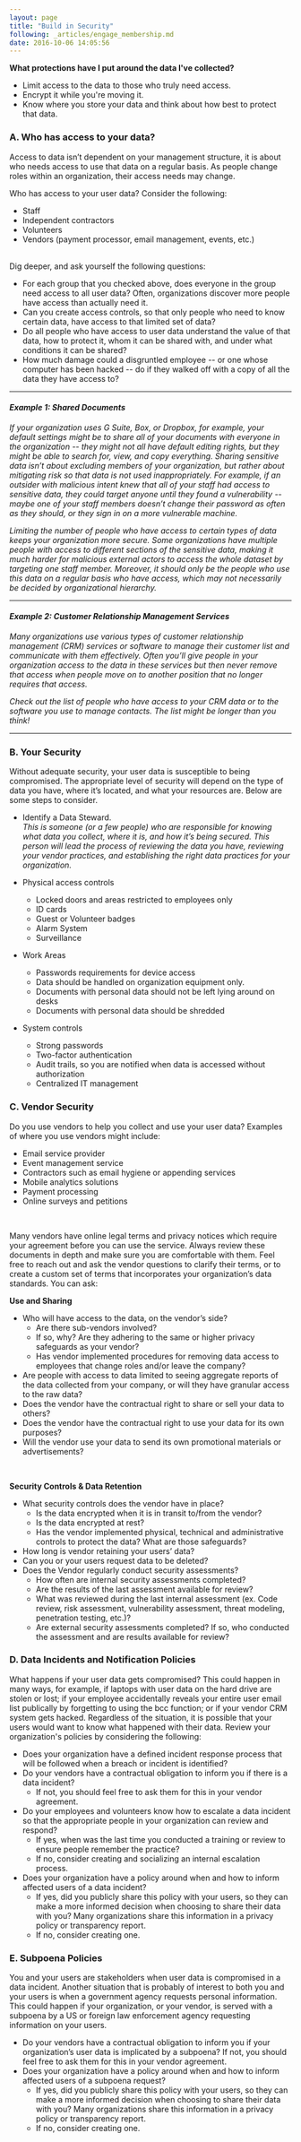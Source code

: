 ```yaml
---
layout: page
title: "Build in Security"
following: _articles/engage_membership.md
date: 2016-10-06 14:05:56
---
```


**What protections have I put around the data I've collected?**
* Limit access to the data to those who truly need access.
* Encrypt it while you're moving it.
* Know where you store your data and think about how best to protect that data.

### A. Who has access to your data?
Access to data isn’t dependent on your management structure, it is about who needs access to use that data on a regular basis.  As people change roles within an organization, their access needs may change.  

Who has access to your user data? Consider the following:  
- Staff 
- Independent contractors
- Volunteers
- Vendors (payment processor, email management, events, etc.)
<br /><br />

Dig deeper, and ask yourself the following questions:
- For each group that you checked above, does everyone in the group need access to all user data? Often, organizations discover more people have access than actually need it.
- Can you create access controls, so that only people who need to know certain data, have access to that limited set of data?
- Do all people who have access to user data understand the value of that data, how to protect it, whom it can be shared with, and under what conditions it can be shared?
- How much damage could a disgruntled employee -- or one whose computer has been hacked -- do if they walked off with a copy of all the data they have access to?

---

#### _Example 1: Shared Documents_
_If your organization uses G Suite, Box, or Dropbox, for example, your default settings might be to share all of your documents with everyone in the organization -- they might not all have default editing rights, but they might be able to search for, view, and copy everything. Sharing sensitive data isn’t about excluding members of your organization, but rather about mitigating risk so that data is not used inappropriately. For example, if an outsider with malicious intent  knew that all of your staff had access to sensitive data, they could target anyone until they found a vulnerability -- maybe one of your staff members doesn’t change their password as often as they should, or they sign in on a more vulnerable machine._

_Limiting the number of people who have access to certain types of data keeps your organization more secure. Some organizations have multiple people with access to different sections of the sensitive data, making it much harder for malicious external actors to access the whole dataset by targeting one staff member. Moreover, it should only be the people who use this data on a regular basis who have access, which may not necessarily be decided by organizational hierarchy._

---

#### _Example 2: Customer Relationship Management Services_
_Many organizations use various types of customer relationship management (CRM) services or software to manage their customer list and communicate with them effectively. Often you’ll give people in your organization access to the data in these services but then never remove that access when people move on to another position that no longer requires that access._  

_Check out the list of people who have access to your CRM data or to the software you use to manage contacts. The list might be longer than you think!_

---

### B. Your Security
Without adequate security, your user data is susceptible to being compromised.  The appropriate level of security will depend on the type of data you have, where it’s located, and what your resources are. Below are some steps to consider.  

- Identify a Data Steward.  
*This is someone (or a few people) who are responsible for knowing what data you collect, where it is, and how it’s being secured.  This person will lead the process of reviewing the data you have, reviewing your vendor practices, and establishing the right data practices for your organization.*

- Physical access controls 
   * Locked doors and areas restricted to employees only  
   * ID cards 
   * Guest or Volunteer badges
   * Alarm System
   * Surveillance

-  Work Areas
   * Passwords requirements for device access 
   * Data should be handled on organization equipment only.  
   * Documents with personal data should not be left lying around on desks
   * Documents with personal data should be shredded

- System controls
   * Strong passwords
   * Two-factor authentication
   * Audit trails, so you are notified when data is accessed without authorization
   * Centralized IT management

### C. Vendor Security
Do you use vendors to help you collect and use your user data? Examples of where you use vendors might include: 
- Email service provider 
- Event management service
- Contractors such as email hygiene or appending services 
- Mobile analytics solutions
- Payment processing
- Online surveys and petitions  
<br /> 

Many vendors have online legal terms and privacy notices which require your agreement before you can use the service. Always review these documents in depth and make sure you are comfortable with them. Feel free to reach out and ask the vendor questions to clarify their terms, or to create a custom set of terms that incorporates your organization’s data standards. You can ask: 

**Use and Sharing**
- Who will have access to the data, on the vendor’s side? 
    * Are there sub-vendors involved?
    * If so, why? Are they adhering to the same or higher privacy safeguards as your vendor?
    * Has vendor implemented procedures for removing data access to employees that change roles and/or leave the company?
- Are people with access to data limited to seeing aggregate reports of the data collected from your company, or will they have granular access to the raw data?
- Does the vendor have the contractual right to share or sell your data to others?
- Does the vendor have the contractual right to use your data for its own purposes?
- Will the vendor use your data to send its own promotional materials or advertisements?
<br />

**Security Controls & Data Retention**
- What security controls does the vendor have in place?
   * Is the data encrypted when it is in transit to/from the vendor?
   * Is the data encrypted at rest?
   * Has the vendor implemented physical, technical and administrative controls to protect the data?  What are those safeguards?
- How long is vendor retaining your users’ data?
- Can you or your users request data to be deleted?
- Does the Vendor regularly conduct security assessments?
   * How often are internal security assessments completed? 
   * Are the results of the last assessment available for review?
   * What was reviewed during the last internal assessment (ex. Code review, risk assessment, vulnerability assessment, threat modeling, penetration testing, etc.)?
   * Are external security assessments completed? If so, who conducted the assessment and are results available for review?


### D. Data Incidents and Notification Policies
What happens if your user data gets compromised? This could happen in many ways, for example, if laptops with user data on the hard drive are stolen or lost; if your employee accidentally reveals your entire user email list publically by forgetting to using the bcc function; or if your vendor CRM system gets hacked.  Regardless of the situation, it is possible that your users would want to know what happened with their data. Review your organization's policies by considering the following:
- Does your organization have a defined incident response process that will be followed when a breach or incident is identified?
- Do your vendors have a contractual obligation to inform you if there is a data incident? 
   * If not, you should feel free to ask them for this in your vendor agreement.
- Do your employees and volunteers know how to escalate a data incident so that the appropriate people in your organization can review and respond?
   * If yes, when was the last time you conducted a training or review to ensure people remember the practice?
   * If no, consider creating and socializing an internal escalation process.  
- Does your organization have a policy around when and how to inform affected users of a data incident? 
   * If yes, did you publicly share this policy with your users, so they can make a more informed decision when choosing to share their data with you? Many organizations share this information in a privacy policy or transparency report.
   * If no, consider creating one. 

### E. Subpoena Policies
You and your users are stakeholders when user data is compromised in a data incident.  Another situation that is probably of interest to both you and your users is when a government agency requests personal information. This could happen if your organization, or your vendor, is served with a subpoena by a US or foreign law enforcement agency requesting information on your users.  

- Do your vendors have a contractual obligation to inform you if your organization’s user data is implicated by a subpoena? If not, you should feel free to ask them for this in your vendor agreement.
- Does your organization have a policy around when and how to inform affected users of a subpoena request? 
   * If yes, did you publicly share this policy with your users, so they can make a more informed decision when choosing to share their data with you? Many organizations share this information in a privacy policy or transparency report.
   * If no, consider creating one. 




